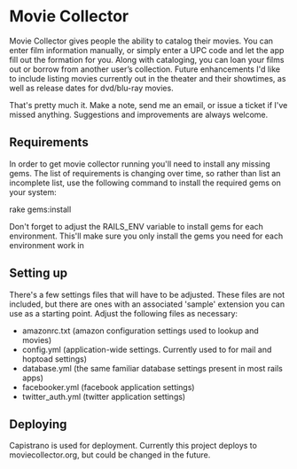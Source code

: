 # Movie Collector

Movie Collector gives people the ability to catalog their movies. You can enter film information manually, or simply enter a UPC code and let the app fill out the formation for you. Along with cataloging, you can loan your films out or borrow from another user’s collection. Future enhancements I'd like to include listing movies currently out in the theater and their showtimes, as well as release dates for dvd/blu-ray movies.

That's pretty much it. Make a note, send me an email, or issue a ticket if I've missed anything. Suggestions and improvements are always welcome.

## Requirements

In order to get movie collector running you'll need to install any missing gems. The list of requirements is changing over time, so rather than list an incomplete list, use the following command to install the required gems on your system:

  rake gems:install

Don't forget to adjust the RAILS_ENV variable to install gems for each environment. This'll make sure you only install the gems you need for each environment work in

## Setting up

There's a few settings files that will have to be adjusted. These files are not included, but there are ones with an associated 'sample' extension you can use as a starting point. Adjust the following files as necessary:

- amazonrc.txt     (amazon configuration settings used to lookup and movies)
- config.yml       (application-wide settings. Currently used to for mail and hoptoad settings)
- database.yml     (the same familiar database settings present in most rails apps)
- facebooker.yml   (facebook application settings)
- twitter_auth.yml (twitter application settings)

## Deploying

Capistrano is used for deployment. Currently this project deploys to moviecollector.org, but could be changed in the future.
